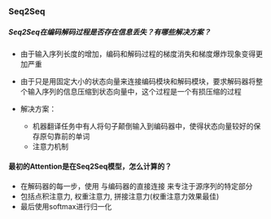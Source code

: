 



### Seq2Seq 

##### Seq2Seq在编码解码过程是否存在信息丢失？有哪些解决方案？

- 由于输入序列长度的增加，编码和解码过程的梯度消失和梯度爆炸现象变得更加严重
- 由于只是用固定大小的状态向量来连接编码模块和解码模块，要求解码器将整个输入序列的信息压缩到状态向量中，这个过程是一个有损压缩的过程

- 解决方案：
  - 机器翻译任务中有人将句子颠倒输入到编码器中，使得状态向量较好的保存原句靠前的单词
  - 注意力机制

#### 最初的Attention是在Seq2Seq模型，怎么计算的？

- 在解码器的每一步，使用 与编码器的直接连接 来专注于源序列的特定部分
- 包括点积注意力, 权重注意力, 拼接注意力(权重注意力效果最佳)
- 最后使用softmax进行归一化